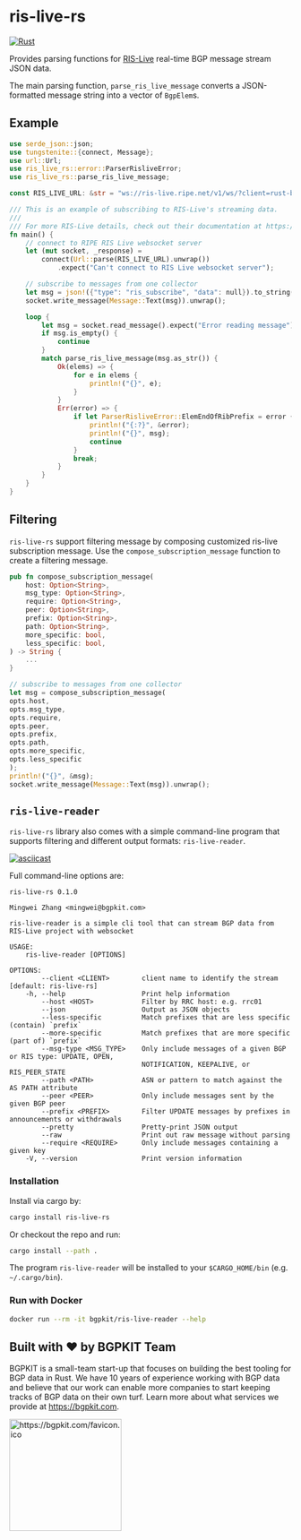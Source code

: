 # ris-live-rs

[![Rust](https://github.com/bgpkit/ris-live-rs/actions/workflows/rust.yml/badge.svg)](https://github.com/bgpkit/ris-live-rs/actions/workflows/rust.yml)

Provides parsing functions for [RIS-Live](https://ris-live.ripe.net/manual/) real-time
BGP message stream JSON data.

The main parsing function, `parse_ris_live_message` converts a JSON-formatted message string into a
vector of `BgpElem`s.

## Example

```rust
use serde_json::json;
use tungstenite::{connect, Message};
use url::Url;
use ris_live_rs::error::ParserRisliveError;
use ris_live_rs::parse_ris_live_message;

const RIS_LIVE_URL: &str = "ws://ris-live.ripe.net/v1/ws/?client=rust-bgpkit-parser";

/// This is an example of subscribing to RIS-Live's streaming data.
///
/// For more RIS-Live details, check out their documentation at https://ris-live.ripe.net/manual/
fn main() {
    // connect to RIPE RIS Live websocket server
    let (mut socket, _response) =
        connect(Url::parse(RIS_LIVE_URL).unwrap())
            .expect("Can't connect to RIS Live websocket server");

    // subscribe to messages from one collector
    let msg = json!({"type": "ris_subscribe", "data": null}).to_string();
    socket.write_message(Message::Text(msg)).unwrap();

    loop {
        let msg = socket.read_message().expect("Error reading message").to_string();
        if msg.is_empty() {
            continue
        }
        match parse_ris_live_message(msg.as_str()) {
            Ok(elems) => {
                for e in elems {
                    println!("{}", e);
                }
            }
            Err(error) => {
                if let ParserRisliveError::ElemEndOfRibPrefix = error {
                    println!("{:?}", &error);
                    println!("{}", msg);
                    continue
                }
                break;
            }
        }
    }
}
```

## Filtering

`ris-live-rs` support filtering message by composing customized 
ris-live subscription message. Use the `compose_subscription_message`
function to create a filtering message.

```rust
pub fn compose_subscription_message(
    host: Option<String>,
    msg_type: Option<String>,
    require: Option<String>,
    peer: Option<String>,
    prefix: Option<String>,
    path: Option<String>,
    more_specific: bool,
    less_specific: bool,
) -> String {
    ...
}

// subscribe to messages from one collector
let msg = compose_subscription_message(
opts.host,
opts.msg_type,
opts.require,
opts.peer,
opts.prefix,
opts.path,
opts.more_specific,
opts.less_specific
);
println!("{}", &msg);
socket.write_message(Message::Text(msg)).unwrap();
```

## `ris-live-reader`

`ris-live-rs` library also comes with a simple command-line program 
that supports filtering and different output formats: `ris-live-reader`.

[![asciicast](https://asciinema.org/a/zAxCUmUko9H7T8KM9qFY77uPo.svg)](https://asciinema.org/a/zAxCUmUko9H7T8KM9qFY77uPo)

Full command-line options are:
```
ris-live-rs 0.1.0

Mingwei Zhang <mingwei@bgpkit.com>

ris-live-reader is a simple cli tool that can stream BGP data from RIS-Live project with websocket

USAGE:
    ris-live-reader [OPTIONS]

OPTIONS:
        --client <CLIENT>        client name to identify the stream [default: ris-live-rs]
    -h, --help                   Print help information
        --host <HOST>            Filter by RRC host: e.g. rrc01
        --json                   Output as JSON objects
        --less-specific          Match prefixes that are less specific (contain) `prefix`
        --more-specific          Match prefixes that are more specific (part of) `prefix`
        --msg-type <MSG_TYPE>    Only include messages of a given BGP or RIS type: UPDATE, OPEN,
                                 NOTIFICATION, KEEPALIVE, or RIS_PEER_STATE
        --path <PATH>            ASN or pattern to match against the AS PATH attribute
        --peer <PEER>            Only include messages sent by the given BGP peer
        --prefix <PREFIX>        Filter UPDATE messages by prefixes in announcements or withdrawals
        --pretty                 Pretty-print JSON output
        --raw                    Print out raw message without parsing
        --require <REQUIRE>      Only include messages containing a given key
    -V, --version                Print version information
```

### Installation

Install via cargo by:
```bash
cargo install ris-live-rs
```

Or checkout the repo and run: 
```bash
cargo install --path .
```

The program `ris-live-reader` will be installed to your `$CARGO_HOME/bin` (e.g. `~/.cargo/bin`).

### Run with Docker

```bash
docker run --rm -it bgpkit/ris-live-reader --help
```

## Built with ❤️ by BGPKIT Team

BGPKIT is a small-team start-up that focuses on building the best tooling for BGP data in Rust. We have 10 years of
experience working with BGP data and believe that our work can enable more companies to start keeping tracks of BGP data
on their own turf. Learn more about what services we provide at https://bgpkit.com.

<a href="https://bgpkit.com"><img src="https://bgpkit.com/Original%20Logo%20Cropped.png" alt="https://bgpkit.com/favicon.ico" width="200"/></a>
